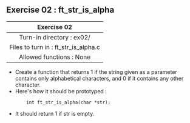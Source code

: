 ## Exercise 02 : ft_str_is_alpha
|Exercise 02|
|:---:|
|Turn-in directory : ex02/|
|Files to turn in : ft_str_is_alpha.c|
|Allowed functions : None|

- Create a function that returns 1 if the string given as a parameter contains only alphabetical characters, and 0 if it contains any other character.
- Here's how it should be prototyped :
    ```
        int ft_str_is_alpha(char *str);
    ```
- It should return 1 if str is empty.
